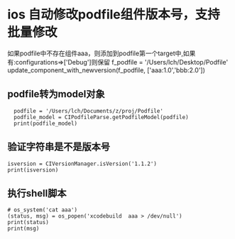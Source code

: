 # ios 自动修改podfile组件版本号，支持批量修改
如果podfile中不存在组件aaa，则添加到podfile第一个target中,如果有:configurations=>['Debug']则保留
f_podfile = '/Users/lch/Desktop/Podfile'
update_component_with_newversion(f_podfile, ['aaa:1.0','bbb:2.0'])

## podfile转为model对象
      podfile = '/Users/lch/Documents/z/proj/Podfile'
      podfile_model = CIPodfileParse.getPodfileModel(podfile)
      print(podfile_model)

## 验证字符串是不是版本号
    isversion = CIVersionManager.isVersion('1.1.2')
    print(isversion)

## 执行shell脚本
    # os_system('cat aaa')
    (status, msg) = os_popen('xcodebuild  aaa > /dev/null')
    print(status)
    print(msg)